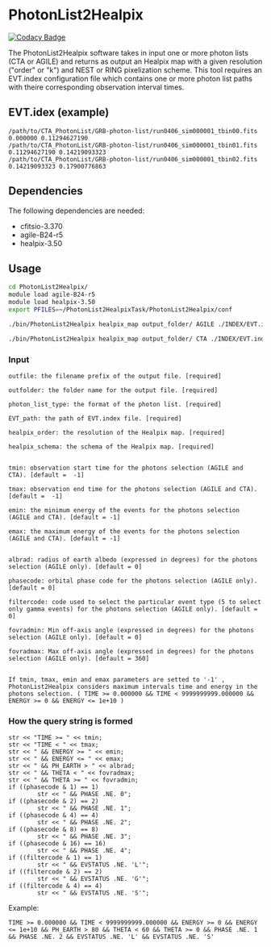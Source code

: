 # PhotonList2Healpix 

[![Codacy Badge](https://api.codacy.com/project/badge/Grade/67a1b7d4dec34f42a8b0ce331d8e57c8)](https://app.codacy.com/app/GZHeisenberg/PhotonList2Healpix?utm_source=github.com&utm_medium=referral&utm_content=GZHeisenberg/PhotonList2Healpix&utm_campaign=Badge_Grade_Dashboard)

The PhotonList2Healpix software takes in input one or more photon lists (CTA or AGILE) and returns as output an Healpix map with a given resolution ("order" or "k") and NEST or RING pixelization scheme.
This tool requires an EVT.index configuration file which contains one or more photon list paths with theire corresponding observation interval times.

## EVT.idex (example)

```
/path/to/CTA_PhotonList/GRB-photon-list/run0406_sim000001_tbin00.fits 0.000000 0.11294627190
/path/to/CTA_PhotonList/GRB-photon-list/run0406_sim000001_tbin01.fits 0.11294627190 0.14219093323
/path/to/CTA_PhotonList/GRB-photon-list/run0406_sim000001_tbin02.fits 0.14219093323 0.17900776863
```

## Dependencies

The following dependencies are needed:
* cfitsio-3.370
* agile-B24-r5
* healpix-3.50

## Usage

```bash
cd PhotonList2Healpix/
module load agile-B24-r5
module load healpix-3.50
export PFILES=~/PhotonList2HealpixTask/PhotonList2Healpix/conf

./bin/PhotonList2Healpix healpix_map output_folder/ AGILE ./INDEX/EVT.index 7 NEST -1 -1 -1 -1 [ other not required params ]

./bin/PhotonList2Healpix healpix_map output_folder/ CTA ./INDEX/EVT.index 7 NEST -1 -1 -1 -1
```

### Input

	outfile: the filename prefix of the output file. [required]

	outfolder: the folder name for the output file. [required]

	photon_list_type: the format of the photon list. [required]

	EVT_path: the path of EVT.index file. [required]

	healpix_order: the resolution of the Healpix map. [required]

	healpix_schema: the schema of the Healpix map. [required]


	tmin: observation start time for the photons selection (AGILE and CTA). [default =  -1]

	tmax: observation end time for the photons selection (AGILE and CTA). [default =  -1]

	emin: the minimum energy of the events for the photons selection (AGILE and CTA). [default = -1]

	emax: the maximum energy of the events for the photons selection (AGILE and CTA). [default = -1]


	albrad: radius of earth albedo (expressed in degrees) for the photons selection (AGILE only). [default = 0]

	phasecode: orbital phase code for the photons selection (AGILE only). [default = 0]

	filtercode: code used to select the particular event type (5 to select only gamma events) for the photons selection (AGILE only). [default = 0]

	fovradmin: Min off-axis angle (expressed in degrees) for the photons selection (AGILE only). [default = 0]

	fovradmax: Max off-axis angle (expressed in degrees) for the photons selection (AGILE only). [default = 360]


	If tmin, tmax, emin and emax parameters are setted to '-1' , PhotonList2Healpix considers maximum intervals time and energy in the photons selection. ( TIME >= 0.000000 && TIME < 9999999999.000000 && ENERGY >= 0 && ENERGY <= 1e+10 )



### How the query string is formed

```
str << "TIME >= " << tmin;
str << "TIME < " << tmax;
str << " && ENERGY >= " << emin;
str << " && ENERGY <= " << emax;
str << " && PH_EARTH > " << albrad;
str << " && THETA < " << fovradmax;
str << " && THETA >= " << fovradmin;
if ((phasecode & 1) == 1)
		str << " && PHASE .NE. 0";
if ((phasecode & 2) == 2)
		str << " && PHASE .NE. 1";
if ((phasecode & 4) == 4)
		str << " && PHASE .NE. 2";
if ((phasecode & 8) == 8)
		str << " && PHASE .NE. 3";
if ((phasecode & 16) == 16)
		str << " && PHASE .NE. 4";
if ((filtercode & 1) == 1)
		str << " && EVSTATUS .NE. 'L'";
if ((filtercode & 2) == 2)
		str << " && EVSTATUS .NE. 'G'";
if ((filtercode & 4) == 4)
		str << " && EVSTATUS .NE. 'S'";
```

Example:
```
TIME >= 0.000000 && TIME < 9999999999.000000 && ENERGY >= 0 && ENERGY <= 1e+10 && PH_EARTH > 80 && THETA < 60 && THETA >= 0 && PHASE .NE. 1 && PHASE .NE. 2 && EVSTATUS .NE. 'L' && EVSTATUS .NE. 'S'
```
